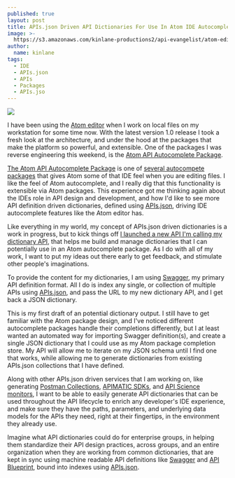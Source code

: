 ```yaml
---
published: true
layout: post
title: APIs.json Driven API Dictionaries For Use In Atom IDE Autocomplete Packages
image: >-
  https://s3.amazonaws.com/kinlane-productions2/api-evangelist/atom-editor/atom-editor-logo.jpg
author:
  name: kinlane
tags:
  - IDE
  - APIs.json
  - APIs
  - Packages
  - APIs.jso
---
```

[![](https://s3.amazonaws.com/kinlane-productions2/api-evangelist/atom-editor/atom-editor-logo.jpg)](https://atom.io/)

I have been using the [Atom editor](https://atom.io/) when I work on local files on my workstation for some time now. With the latest version 1.0 release I took a fresh look at the architecture, and under the hood at the packages that make the platform so powerful, and extensible. One of the packages I was reverse engineering this weekend, is the [Atom API Autocomplete Package](https://github.com/atom/autocomplete-atom-api).

[The Atom API Autocomplete Package](https://github.com/atom/autocomplete-atom-api) is one of [several autocompete packages](https://atom.io/packages/search?q=autocomplete) that gives Atom some of that IDE feel when you are editing files. I like the feel of Atom autocomplete, and I really dig that this functionality is extensible via Atom packages. This experience got me thinking again about the IDEs role in API design and development, and how I'd like to see more API definition driven dictionaries, defined using [APIs.json](http://apisjson.org), driving IDE autocomplete features like the Atom editor has.

Like everything in my world, my concept of APIs.json driven dictionaries is a work in progress, but to kick things off [I launched a new API I'm calling my dictionary API](https://kin-lane.github.io/dictionary/), that helps me build and manage dictionaries that I can potentially use in an Atom autocomplete package. As I do with all of my work, I want to put my ideas out there early to get feedback, and stimulate other people's imaginations.

To provide the content for my dictionaries, I am using [Swagger](http://swagger.io), my primary API definition format. All I do is index any single, or collection of multiple APIs using [APIs.json](http://apisjson.org), and pass the URL to my new dictionary API, and I get back a JSON dictionary. 

This is my first draft of an potential dictionary output. I still have to get familiar with the Atom package design, and I've noticed different autocomplete packages handle their completions differently, but I at least wanted an automated way for importing Swagger definition(s), and create a single JSON dictionary that I could use as my Atom package completion store. My API will allow me to iterate on my JSON schema until I find one that works, while allowing me to generate dictionaries from existing APIs.json collections that I have defined.

Along with other APIs.json driven services that I am working on, like generating [Postman Collections](http://alpha.apievangelist.com/2015/04/07/including-postman-collections-in-my-apisjson-files/), [APIMATIC SDKs](http://alpha.apievangelist.com/2015/06/06/adding-apimatic-sdks-to-my-master-stack-and-including-in-each-apisjson/), and [API Science monitors](http://alpha.apievangelist.com/2015/06/06/adding-api-science-monitors-to-my-master-stack-and-including-in-each-apisjson/), I want to be able to easily generate API dictionaries that can be used throughout the API lifecycle to enrich any developer's IDE experience, and make sure they have the paths, parameters, and underlying data models for the APIs they need, right at their fingertips, in the environment they already use.

Imagine what API dictionaries could do for enterprise groups, in helping them standardize their API design practices, across groups, and an entire organization when they are working from common dictionaries, that are kept in sync using machine readable API definitions like [Swagger](http://swagger.io) and [API Blueprint](http://apiblueprint.org), bound into indexes using [APIs.json](http://apisjson.org).